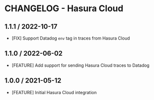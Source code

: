 # CHANGELOG - Hasura Cloud

## 1.1.1 / 2022-10-17
  * [FIX] Support Datadog `env` tag in traces from Hasura Cloud

## 1.1.0 / 2022-06-02
  * [FEATURE] Add support for sending Hasura Cloud traces to Datadog

## 1.0.0 / 2021-05-12
  * [FEATURE] Initial Hasura Cloud integration